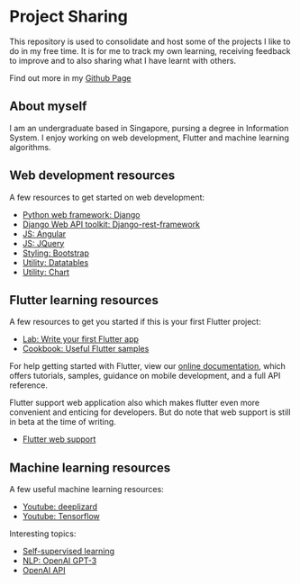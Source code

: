# Project Sharing
This repository is used to consolidate and host some of the projects I like to do in my free time. It is for me to track my own learning, receiving feedback to improve and to also sharing what I have learnt with others.  

Find out more in my [Github Page](https://chang-jian-ming.github.io/)

## About myself
I am an undergraduate based in Singapore, pursing a degree in Information System. I enjoy working on web development, Flutter and machine learning algorithms. 

## Web development resources
A few resources to get started on web development:
- [Python web framework: Django](https://docs.djangoproject.com/en/3.1/intro/tutorial01/)
- [Django Web API toolkit: Django-rest-framework](https://www.django-rest-framework.org/tutorial/quickstart/)
- [JS: Angular](https://angular.io/)
- [JS: JQuery](https://jquery.com/)
- [Styling: Bootstrap](https://getbootstrap.com/)
- [Utility: Datatables](https://datatables.net/)
- [Utility: Chart](https://www.chartjs.org/)


## Flutter learning resources
A few resources to get you started if this is your first Flutter project:
- [Lab: Write your first Flutter app](https://flutter.dev/docs/get-started/codelab)
- [Cookbook: Useful Flutter samples](https://flutter.dev/docs/cookbook)

For help getting started with Flutter, view our
[online documentation](https://flutter.dev/docs), which offers tutorials,
samples, guidance on mobile development, and a full API reference.

Flutter support web application also which makes flutter even more convenient and enticing for developers. But do note that web support is still in beta at the time of writing.
- [Flutter web support](https://flutter.dev/docs/get-started/web)

## Machine learning resources
A few useful machine learning resources:
- [Youtube: deeplizard](https://www.youtube.com/channel/UC4UJ26WkceqONNF5S26OiVw)
- [Youtube: Tensorflow](https://www.youtube.com/c/TensorFlow/featured)

Interesting topics:
- [Self-supervised learning](https://thenextweb.com/neural/2020/04/05/self-supervised-learning-is-the-future-of-ai-syndication/)
- [NLP: OpenAI GPT-3](https://github.com/openai/gpt-3)
- [OpenAI API](https://openai.com/blog/openai-api/)
